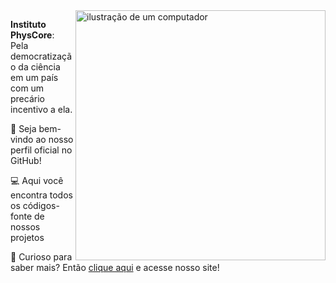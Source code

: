 <img src="https://raw.githubusercontent.com/MicaelliMedeiros/micaellimedeiros/master/image/computer-illustration.png" alt="ilustração de um computador" min-width="400px" max-width="400px" width="400px" align="right">

<p align="left"> 
  <strong>Instituto PhysCore</strong>: Pela democratização da ciência em um país com um precário incentivo a ela.
</p>

<p align="left">
  👋 Seja bem-vindo ao nosso perfil oficial no GitHub!
</p>

<p align="left">
  💻 Aqui você encontra todos os códigos-fonte de nossos projetos
</p>

<p align="left">
  🤔 Curioso para saber mais? Então <a href="">clique aqui</a> e acesse nosso site!
</p>
